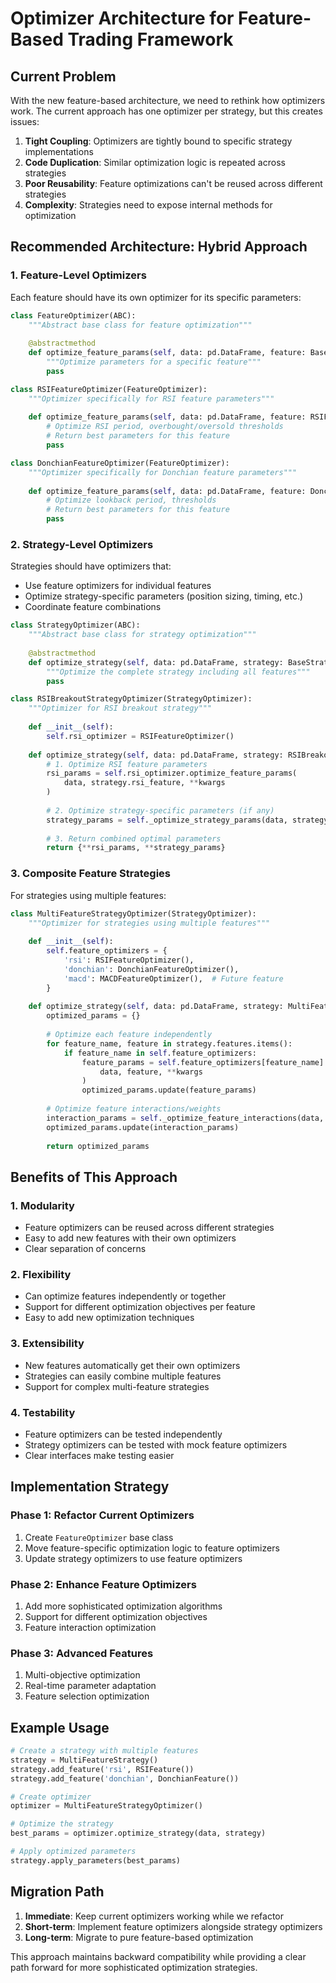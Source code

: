 # Optimizer Architecture for Feature-Based Trading Framework

## Current Problem

With the new feature-based architecture, we need to rethink how optimizers work. The current approach has one optimizer per strategy, but this creates issues:

1. **Tight Coupling**: Optimizers are tightly bound to specific strategy implementations
2. **Code Duplication**: Similar optimization logic is repeated across strategies
3. **Poor Reusability**: Feature optimizations can't be reused across different strategies
4. **Complexity**: Strategies need to expose internal methods for optimization

## Recommended Architecture: Hybrid Approach

### 1. Feature-Level Optimizers

Each feature should have its own optimizer for its specific parameters:

```python
class FeatureOptimizer(ABC):
    """Abstract base class for feature optimization"""
    
    @abstractmethod
    def optimize_feature_params(self, data: pd.DataFrame, feature: BaseFeature, **kwargs) -> Dict[str, Any]:
        """Optimize parameters for a specific feature"""
        pass

class RSIFeatureOptimizer(FeatureOptimizer):
    """Optimizer specifically for RSI feature parameters"""
    
    def optimize_feature_params(self, data: pd.DataFrame, feature: RSIFeature, **kwargs):
        # Optimize RSI period, overbought/oversold thresholds
        # Return best parameters for this feature
        pass

class DonchianFeatureOptimizer(FeatureOptimizer):
    """Optimizer specifically for Donchian feature parameters"""
    
    def optimize_feature_params(self, data: pd.DataFrame, feature: DonchianFeature, **kwargs):
        # Optimize lookback period, thresholds
        # Return best parameters for this feature
        pass
```

### 2. Strategy-Level Optimizers

Strategies should have optimizers that:
- Use feature optimizers for individual features
- Optimize strategy-specific parameters (position sizing, timing, etc.)
- Coordinate feature combinations

```python
class StrategyOptimizer(ABC):
    """Abstract base class for strategy optimization"""
    
    @abstractmethod
    def optimize_strategy(self, data: pd.DataFrame, strategy: BaseStrategy, **kwargs) -> Dict[str, Any]:
        """Optimize the complete strategy including all features"""
        pass

class RSIBreakoutStrategyOptimizer(StrategyOptimizer):
    """Optimizer for RSI breakout strategy"""
    
    def __init__(self):
        self.rsi_optimizer = RSIFeatureOptimizer()
    
    def optimize_strategy(self, data: pd.DataFrame, strategy: RSIBreakoutStrategy, **kwargs):
        # 1. Optimize RSI feature parameters
        rsi_params = self.rsi_optimizer.optimize_feature_params(
            data, strategy.rsi_feature, **kwargs
        )
        
        # 2. Optimize strategy-specific parameters (if any)
        strategy_params = self._optimize_strategy_params(data, strategy, **kwargs)
        
        # 3. Return combined optimal parameters
        return {**rsi_params, **strategy_params}
```

### 3. Composite Feature Strategies

For strategies using multiple features:

```python
class MultiFeatureStrategyOptimizer(StrategyOptimizer):
    """Optimizer for strategies using multiple features"""
    
    def __init__(self):
        self.feature_optimizers = {
            'rsi': RSIFeatureOptimizer(),
            'donchian': DonchianFeatureOptimizer(),
            'macd': MACDFeatureOptimizer(),  # Future feature
        }
    
    def optimize_strategy(self, data: pd.DataFrame, strategy: MultiFeatureStrategy, **kwargs):
        optimized_params = {}
        
        # Optimize each feature independently
        for feature_name, feature in strategy.features.items():
            if feature_name in self.feature_optimizers:
                feature_params = self.feature_optimizers[feature_name].optimize_feature_params(
                    data, feature, **kwargs
                )
                optimized_params.update(feature_params)
        
        # Optimize feature interactions/weights
        interaction_params = self._optimize_feature_interactions(data, strategy, **kwargs)
        optimized_params.update(interaction_params)
        
        return optimized_params
```

## Benefits of This Approach

### 1. **Modularity**
- Feature optimizers can be reused across different strategies
- Easy to add new features with their own optimizers
- Clear separation of concerns

### 2. **Flexibility**
- Can optimize features independently or together
- Support for different optimization objectives per feature
- Easy to add new optimization techniques

### 3. **Extensibility**
- New features automatically get their own optimizers
- Strategies can easily combine multiple features
- Support for complex multi-feature strategies

### 4. **Testability**
- Feature optimizers can be tested independently
- Strategy optimizers can be tested with mock feature optimizers
- Clear interfaces make testing easier

## Implementation Strategy

### Phase 1: Refactor Current Optimizers
1. Create `FeatureOptimizer` base class
2. Move feature-specific optimization logic to feature optimizers
3. Update strategy optimizers to use feature optimizers

### Phase 2: Enhance Feature Optimizers
1. Add more sophisticated optimization algorithms
2. Support for different optimization objectives
3. Feature interaction optimization

### Phase 3: Advanced Features
1. Multi-objective optimization
2. Real-time parameter adaptation
3. Feature selection optimization

## Example Usage

```python
# Create a strategy with multiple features
strategy = MultiFeatureStrategy()
strategy.add_feature('rsi', RSIFeature())
strategy.add_feature('donchian', DonchianFeature())

# Create optimizer
optimizer = MultiFeatureStrategyOptimizer()

# Optimize the strategy
best_params = optimizer.optimize_strategy(data, strategy)

# Apply optimized parameters
strategy.apply_parameters(best_params)
```

## Migration Path

1. **Immediate**: Keep current optimizers working while we refactor
2. **Short-term**: Implement feature optimizers alongside strategy optimizers
3. **Long-term**: Migrate to pure feature-based optimization

This approach maintains backward compatibility while providing a clear path forward for more sophisticated optimization strategies.
